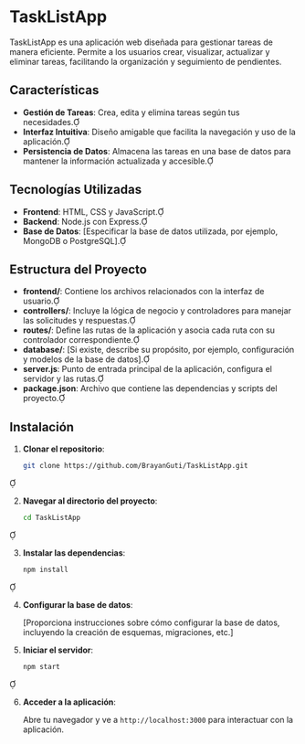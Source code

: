 # TaskListApp

TaskListApp es una aplicación web diseñada para gestionar tareas de manera eficiente. Permite a los usuarios crear, visualizar, actualizar y eliminar tareas, facilitando la organización y seguimiento de pendientes.

## Características

- **Gestión de Tareas**: Crea, edita y elimina tareas según tus necesidades.
- **Interfaz Intuitiva**: Diseño amigable que facilita la navegación y uso de la aplicación.
- **Persistencia de Datos**: Almacena las tareas en una base de datos para mantener la información actualizada y accesible.

## Tecnologías Utilizadas

- **Frontend**: HTML, CSS y JavaScript.
- **Backend**: Node.js con Express.
- **Base de Datos**: [Especificar la base de datos utilizada, por ejemplo, MongoDB o PostgreSQL].

## Estructura del Proyecto

- **frontend/**: Contiene los archivos relacionados con la interfaz de usuario.
- **controllers/**: Incluye la lógica de negocio y controladores para manejar las solicitudes y respuestas.
- **routes/**: Define las rutas de la aplicación y asocia cada ruta con su controlador correspondiente.
- **database/**: [Si existe, describe su propósito, por ejemplo, configuración y modelos de la base de datos].
- **server.js**: Punto de entrada principal de la aplicación, configura el servidor y las rutas.
- **package.json**: Archivo que contiene las dependencias y scripts del proyecto.

## Instalación

1. **Clonar el repositorio**:

   ```bash
   git clone https://github.com/BrayanGuti/TaskListApp.git
   ```


2. **Navegar al directorio del proyecto**:

   ```bash
   cd TaskListApp
   ```


3. **Instalar las dependencias**:

   ```bash
   npm install
   ```


4. **Configurar la base de datos**:

   [Proporciona instrucciones sobre cómo configurar la base de datos, incluyendo la creación de esquemas, migraciones, etc.]

5. **Iniciar el servidor**:

   ```bash
   npm start
   ```


6. **Acceder a la aplicación**:

   Abre tu navegador y ve a `http://localhost:3000` para interactuar con la aplicación.

